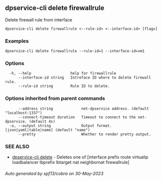 ## dpservice-cli delete firewallrule

Delete firewall rule from interface

```
dpservice-cli delete firewallrule <--rule-id> <--interface-id> [flags]
```

### Examples

```
dpservice-cli delete firewallrule --rule-id=1 --interface-id=vm1
```

### Options

```
  -h, --help                  help for firewallrule
      --interface-id string   Intreface ID where to delete firewall rule.
      --rule-id string        Rule ID to delete.
```

### Options inherited from parent commands

```
      --address string             net-dpservice address. (default "localhost:1337")
      --connect-timeout duration   Timeout to connect to the net-dpservice. (default 4s)
  -o, --output string              Output format. [json|yaml|table|name] (default "name")
      --pretty                     Whether to render pretty output.
```

### SEE ALSO

* [dpservice-cli delete](dpservice-cli_delete.md)	 - Deletes one of [interface prefix route virtualip loadbalancer lbprefix lbtarget nat neighbornat firewallrule]

###### Auto generated by spf13/cobra on 30-May-2023
